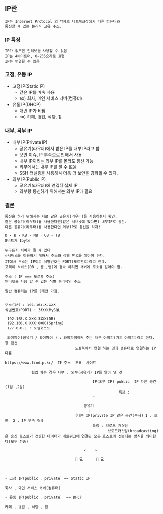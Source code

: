 ## IP란

    IP는 Internet Protocol 의 약자로 네트워크상에서 다른 컴퓨터와
    통신할 수 있는 논리적 고유 주소.

### IP 특징

    IP가 없으면 인터넷을 사용할 수 없음
    IP는 4바이트며, 0~255숫자로 표현
    IP는 변경될 수 있음

### 고정, 유동 IP

- 고정 IP(Static IP)
  - 같은 IP를 계속 사용
  * ex) 회사, 메인 서비스 서버(컴퓨터)
- 유동 IP(DHCP)
  - 매번 IP가 바뀜
  * ex) 카페, 병원, 식당, 집

### 내부, 외부 IP

- 내부 IP(Private IP)
  - 공유기(라우터)에서 받은 IP를 내부 IP라고 함
  * 보안 이슈, IP 부족으로 인해서 사용
  - 내부 IP끼리는 외부 IP를 몰라도 통신 가능
  * 외부에서는 내부 IP를 알 수 없음
  - SSH 터널링을 사용해서 더욱 더 보안을 강화할 수 있다.
- 외부 IP(Public IP)
  - 공유기(라우터)에 연결된 실제 IP
  * 외부랑 통신하기 위해서는 외부 IP가 필요

### 결론

    통신을 하기 위해서는 서로 같은 공유기(라우터)를 사용하는지 확인.
    같은 공유기(라우터)를 사용한다면(같은 서브넷에 있다면) 내부IP로 통신.
    다른 공유기(라우터)를 사용한다면 외부IP로 통신을 하자!

```
b - B - KB - MB - GB - TB
8비트가 1byte

```

```
누구든지 서버가 될 수 있다
⭐서버스를 이용하기 위해서 주소와 식별 번호를 알아야 한다.
IT에서 주소는 IP이고 식별번호는 PORT(포트번호)라고 한다.
고객이 서비스(DB , 웹 ,앱)에 접속 하려면 서버에 주소를 알아야 함.

주소 ( IP === 도로명 주소)
인터넷을 사용 할 수 있는 식별 논리적인 주소

일반 컴퓨터는 IP를 1개만 가짐.


주소(IP) : 192.168.X.XXX
식별번호(PORT) : 33XX(MySQL)

 192.168.X.XXX:33XX(DB)
 192.168.X.XXX:8080(Spring)
 127.0.0.1 : 로컬호스트
 
 와이파이(공유기 / 와이파이 ) : 와이파이에서 주는 내부 아이피(가짜 아이피)라고 한다. 광 랜선
                                노트북에서 연결 하는 것과 컴퓨터로 연결하는 IP 다름

https://www.findip.kr/  IP 주소  조회  사이트

```

```
            협업 하는 경우 내부 , 외부(공유기) IP를 알아 낼 것

                                        IP(외부 IP) public  IP 다른 공간 (1팀 ,2팀)
                                                    특징 :
                                        ↗
                                        
                                    공유기 
                                      ↓                                   
                                (내부 IP)private IP 같은 공간(부서) 1 . 보안  2 . IP 부족 현상
                                        특징 : 브로드 캐스팅
                                               브로드캐스팅(broadcasting)은 송신 호스트가 전송한 데이터가 네트워크에 연결된 모든 호스트에 전송되는 방식을 의미한다(모두 전송)

                                    ↙    ↘

                                👨 💻      👨 💻  



```
```
- 고정 IP(public , private) == Static IP

회사 , 메인 서비스 서버(컴퓨터) 

- 유동 IP(public , private)  == DHCP

카페 , 병원 , 식당 , 집

```